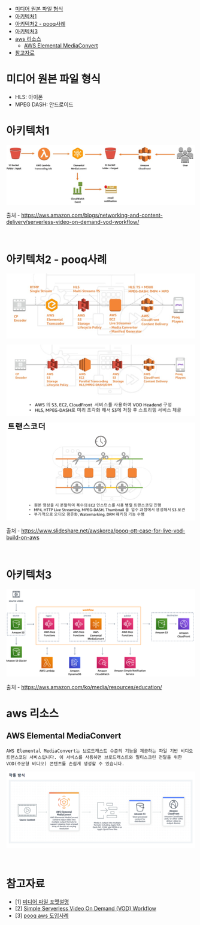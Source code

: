 - [미디어 원본 파일 형식](#미디어-원본-파일-형식)
- [아키텍처1](#아키텍처1)
- [아키텍처2 - pooq사례](#아키텍처2---pooq사례)
- [아키텍처3](#아키텍처3)
- [aws 리소스](#aws-리소스)
  - [AWS Elemental MediaConvert](#aws-elemental-mediaconvert)
- [참고자료](#참고자료)


# 미디어 원본 파일 형식
* HLS: 아이폰
* MPEG DASH: 안드로이드

# 아키텍처1

![](imges/arch1.jpg)

출처 - https://aws.amazon.com/blogs/networking-and-content-delivery/serverless-video-on-demand-vod-workflow/

<br>

# 아키텍처2 - pooq사례

![](imges/arch2.png)

![](imges/arch2-2.png)

![](imges/arch2-3.png)

출처 - https://www.slideshare.net/awskorea/pooq-ott-case-for-live-vod-build-on-aws

<br>

# 아키텍처3

![](imges/arch3.png)

출처 - https://aws.amazon.com/ko/media/resources/education/

# aws 리소스
## AWS Elemental MediaConvert
```
AWS Elemental MediaConvert는 브로드캐스트 수준의 기능을 제공하는 파일 기반 비디오 트랜스코딩 서비스입니다. 이 서비스를 사용하면 브로드캐스트와 멀티스크린 전달을 위한 VOD(주문형 비디오) 콘텐츠를 손쉽게 생성할 수 있습니다.
```

![](imges/medicaconvert.png)

<br>

# 참고자료
* [1] [미디어 파일 포맷설명](https://docs.microsoft.com/ko-kr/azure/media-services/latest/dynamic-packaging-overview)
* [2] [Simple Serverless Video On Demand (VOD) Workflow](https://aws.amazon.com/blogs/networking-and-content-delivery/serverless-video-on-demand-vod-workflow/)
* [3] [pooq aws 도입사례](https://www.slideshare.net/awskorea/pooq-ott-case-for-live-vod-build-on-aws)